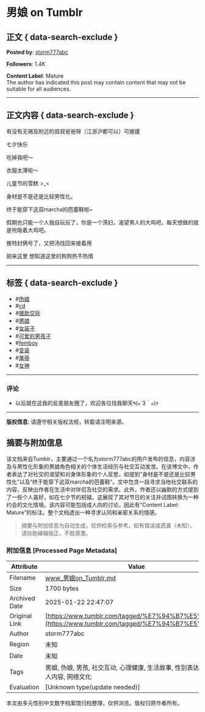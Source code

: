 # 男娘 on Tumblr

## 正文 { data-search-exclude }


**Posted by**: [storm777abc](https://www.tumblr.com/blog/storm777abc/772537473855275008)

**Followers**: 1.4K

**Content Label**: Mature  
The author has indicated this post may contain content that may not be suitable for all audiences.

---

## 正文内容 { data-search-exclude }

有没有无锡及附近的叔叔爸爸呀（江浙沪都可以）可接援

七夕快乐

吃掉我吧～

衣服太薄啦～

儿童节的雪糕 >_<

身材是不是还是比较男性化。

终于能穿下这双marcha的芭蕾鞋啦~

假期也只能一个人独自玩玩了，你是一个荡妇，渴望男人的大鸡吧，每天想做的就是吮吸着大鸡吧。

推特封俩号了，又把汤找回来接着用

刚来这里 想知道这里的狗狗热不热情

---

## 标签 { data-search-exclude }
- #[伪娘](https://www.tumblr.com/tagged/%E4%BC%AA%E5%A8%98)
- #[cd](https://www.tumblr.com/tagged/cd)
- #[援助交际](https://www.tumblr.com/tagged/%E6%8F%B4%E5%8A%A9%E4%BA%A4%E9%99%85)
- #[男娘](https://www.tumblr.com/tagged/%E7%94%B7%E5%A8%98)
- #[女装子](https://www.tumblr.com/tagged/%E5%A5%B3%E8%A3%9D%E5%AD%90)
- #[可爱的男孩子](https://www.tumblr.com/tagged/%E5%8F%AF%E7%88%B1%E7%9A%84%E7%94%B7%E5%AD%A9%E5%AD%90)
- #[femboy](https://www.tumblr.com/tagged/femboy)
- #[变装](https://www.tumblr.com/tagged/%E5%8F%98%E8%A3%85)
- #[羞辱](https://www.tumblr.com/tagged/%E7%BE%9E%E8%BE%B1)
- #[女神](https://www.tumblr.com/tagged/%E5%A5%B3%E7%A5%9E)

---

### 评论
- 以后就在这我的反差朋友圈了，欢迎各位找我聊天٩(๑´3｀๑)۶

---

**版权信息**: 请遵守相关版权法规，转载请注明来源。
<!-- tcd_original_link https://www.tumblr.com/tagged/%E7%94%B7%E5%A8%98 -->


## 摘要与附加信息

<!-- tcd_abstract -->
该文档来自Tumblr，主要通过一个名为storm777abc的用户发布的信息，内容涉及与男性化形象的男娘角色相关的个体生活经历与社交互动发泄。在该博文中，作者表达了对社交的渴望和对身体形象的个人反思，如提到“身材是不是还是比较男性化”以及“终于能穿下这双marcha的芭蕾鞋”。文中包含一段寻求当地社交联系的内容，反映出作者在生活中对伴侣及社交的需求。此外，作者还以幽默的方式提到了一些个人喜好，如在七夕节的祝福，这展现了其对节日的关注并试图转换为一种约会的文化情境。该内容可能包括成人向的讨论，因此有“Content Label: Mature”的标注。整个文档透出一种寻求认同和亲密关系的情感。
<!-- tcd_abstract_end -->

> 摘要与附加信息为自动生成，仅供检索与参考。如有错误或遗漏（未知），请协助编辑指正，不胜感激。

### 附加信息 [Processed Page Metadata]

| Attribute       | Value                                  |
|-----------------|----------------------------------------|
| Filename        | www_男娘on_Tumblr.md                             |
| Size            | 1700 bytes                           |
| Archived Date   | 2025-01-22 22:47:07                             |
| Original Link   | [https://www.tumblr.com/tagged/%E7%94%B7%E5%A8%98](https://www.tumblr.com/tagged/%E7%94%B7%E5%A8%98)                       |
| Author          | storm777abc                               |
| Region          | 未知                               |
| Date            | 未知                                 |
| Tags            | 男娘, 伪娘, 男孩, 社交互动, 心理健康, 生活故事, 性别表达, 变装, 成人内容, 网络文化                                 |
| Evaluation            | [Unknown type(update needed)]                                 |
<!-- tcd_table_end -->

本文由多元性别中文数字档案馆归档整理，仅供浏览。版权归原作者所有。
